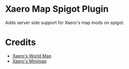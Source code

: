 # Xaero Map Spigot Plugin
Adds server side support for Xaero's map mods on spigot.

# Credits
- [Xaero's World Map](https://www.curseforge.com/minecraft/mc-mods/xaeros-world-map)
- [Xaero's Minimap](https://www.curseforge.com/minecraft/mc-mods/xaeros-minimap/)
